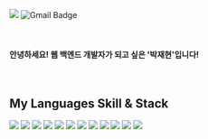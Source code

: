 

[<img src="https://img.shields.io/badge/Velog-20C997?style=flat-square&logo=Velog&logoColor=white"/>](https://velog.io/@jaehyeon23) ![Gmail Badge](https://img.shields.io/badge/parkjh9370@gmail.com-d14836?style=flat-square&logo=Gmail&logoColor=white&link=mailto:parkjh9370@gmail.com)

<br />

<h4> 안녕하세요! 웹 백엔드 개발자가 되고 싶은 '박재현'입니다! </h4>

<br />

<h2> My Languages Skill & Stack </h2>

<img src="https://img.shields.io/badge/Javascript-F7DF1E?style=flat-square&logo=Javascript&logoColor=black"/> <img src="https://img.shields.io/badge/Node.js-339933?style=flat-square&logo=Javascript&logoColor=white"/> <img src="https://img.shields.io/badge/Mysql-4479A1?style=flat-square&logo=Mysql&logoColor=white"/> <img src="https://img.shields.io/badge/HTML5-E34F26?style=flat-square&logo=HTML5&logoColor=white"/> <img src="https://img.shields.io/badge/CSS3-1572B6?style=flat-square&logo=CSS3&logoColor=white"/> <img src="https://img.shields.io/badge/Express-000000?style=flat-square&logo=Express&logoColor=white"/> <img src="https://img.shields.io/badge/Sequelize-52B0E7?style=flat-square&logo=Sequelize&logoColor=white"/> <img src="https://img.shields.io/badge/Nginx-009639?style=flat-square&logo=Nginx&logoColor=white"/> <img src="https://img.shields.io/badge/Docker-2496ED?style=flat-square&logo=Docker&logoColor=white"/> <img src="https://img.shields.io/badge/Amazon AWS-232F3E?style=flat-square&logo=Amazon AWS&logoColor=white"/> <img src="https://img.shields.io/badge/React-61DAFB?style=flat-square&logo=React&logoColor=white"/> <img src="https://img.shields.io/badge/styled-components-DB7093?style=flat-square&logo=styled-components&logoColor=white"/>
